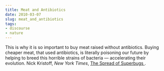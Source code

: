 ```yaml
---
title: Meat and Antibiotics
date: 2010-03-07
slug: meat_and_antibiotics
tags:
- discourse
- nature
---
```


This is why it is so important to buy meat raised without antibiotics. Buying
cheaper meat, that used antibiotics, is literally poisoning our future by
helping to breed this horrible strains of bacteria &mdash; accelerating their
evolution. Nick Kristoff, _New York Times_, [The Spread of
Superbugs ](http://www.nytimes.com/2010/03/07/opinion/07kristof.html?hp).
